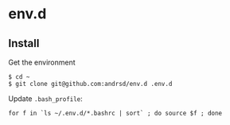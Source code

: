 env.d
=====

Install
-------

Get the environment
```
$ cd ~
$ git clone git@github.com:andrsd/env.d .env.d
```

Update `.bash_profile`:
```
for f in `ls ~/.env.d/*.bashrc | sort` ; do source $f ; done
```
